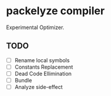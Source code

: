 # packelyze compiler

Experimental Optimizer.

## TODO

- [ ] Rename local symbols
- [ ] Constants Replacement
- [ ] Dead Code Ellimination
- [ ] Bundle
- [ ] Analyze side-effect
